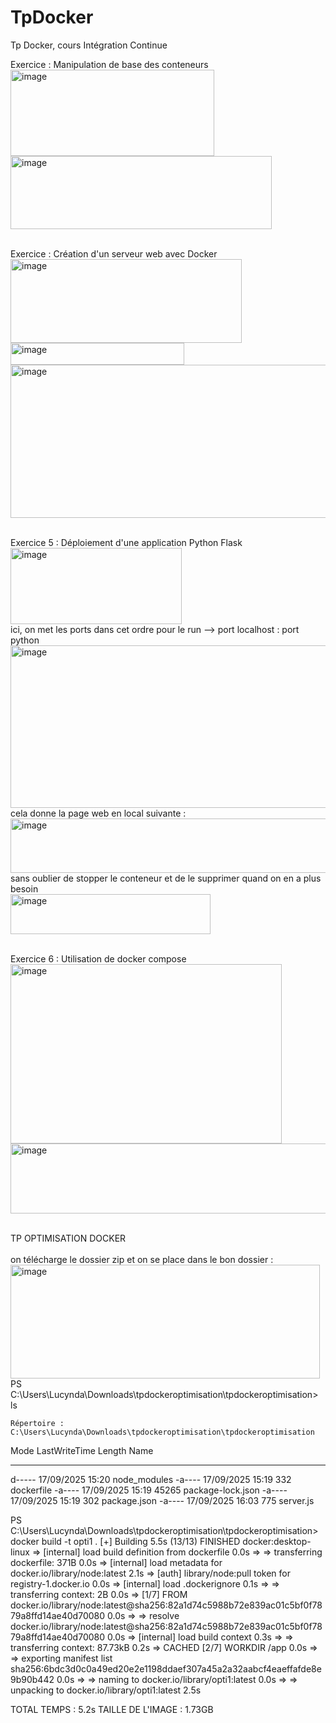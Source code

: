 # TpDocker
Tp Docker, cours Intégration Continue

Exercice : Manipulation de base des conteneurs
<br/>
<img width="326" height="138" alt="image" src="https://github.com/user-attachments/assets/f2b00b36-90d2-4d3f-b3c4-57fd24ef0298" />
<br/>
<img width="418" height="117" alt="image" src="https://github.com/user-attachments/assets/0a8801b9-a9e0-4610-a52e-88ad16ce91ef" />
<br/>
<br/>

 Exercice : Création d'un serveur web avec Docker
<br/>
<img width="370" height="134" alt="image" src="https://github.com/user-attachments/assets/72a47987-6e23-4358-bb72-c564713852e1" />
<br/>
<img width="278" height="35" alt="image" src="https://github.com/user-attachments/assets/7ad02c11-32d9-47c1-9090-6a7624ef9fb3" />
<br/>
<img width="688" height="245" alt="image" src="https://github.com/user-attachments/assets/6a916dbc-c514-442c-8224-a187a58552fd" />
<br/>
<br/>

Exercice 5 : Déploiement d'une application Python Flask 
<br/>
<img width="274" height="122" alt="image" src="https://github.com/user-attachments/assets/2a62963b-e969-4d97-86f4-ac77ec0da10a" />
<br/>
ici, on met les ports dans cet ordre pour le run --> port localhost : port python
<br/>
<img width="509" height="260" alt="image" src="https://github.com/user-attachments/assets/9453a609-dfbc-49fb-b684-d655251f1d9b" />
<br/>
cela donne la page web en local suivante :
<br/>
<img width="719" height="87" alt="image" src="https://github.com/user-attachments/assets/f68799ae-4431-4643-ae25-a4510549c4ab" />
<br/>
sans oublier de stopper le conteneur et de le supprimer quand on en a plus besoin
<br/>
<img width="320" height="64" alt="image" src="https://github.com/user-attachments/assets/cb07f2f3-b96c-4e58-bd88-6bc59be91cb2" />
<br/>
<br/>

Exercice 6 : Utilisation de docker compose
<br/>
<img width="434" height="287" alt="image" src="https://github.com/user-attachments/assets/d505160d-a464-4b83-90af-4218c3c21b59" />
<br/>
<img width="651" height="112" alt="image" src="https://github.com/user-attachments/assets/803df45b-ab39-43b3-b60b-155f39712f54" />
<br/>
<br/>

TP OPTIMISATION DOCKER
<br/>
<br/>
on télécharge le dossier zip et on se place dans le bon dossier :
<br/>
<img width="495" height="182" alt="image" src="https://github.com/user-attachments/assets/ba94d54b-d631-4555-aa17-7f0b4660c0d1" />
<br/>
PS C:\Users\Lucynda\Downloads\tpdockeroptimisation\tpdockeroptimisation> ls     


    Répertoire : C:\Users\Lucynda\Downloads\tpdockeroptimisation\tpdockeroptimisation


Mode                 LastWriteTime         Length Name
----                 -------------         ------ ----
d-----        17/09/2025     15:20                node_modules
-a----        17/09/2025     15:19            332 dockerfile
-a----        17/09/2025     15:19          45265 package-lock.json
-a----        17/09/2025     15:19            302 package.json
-a----        17/09/2025     16:03            775 server.js


PS C:\Users\Lucynda\Downloads\tpdockeroptimisation\tpdockeroptimisation> docker build -t opti1 .
[+] Building 5.5s (13/13) FINISHED                                                      docker:desktop-linux
 => [internal] load build definition from dockerfile                                                    0.0s
 => => transferring dockerfile: 371B                                                                    0.0s 
 => [internal] load metadata for docker.io/library/node:latest                                          2.1s 
 => [auth] library/node:pull token for registry-1.docker.io                                             0.0s
 => [internal] load .dockerignore                                                                       0.1s
 => => transferring context: 2B                                                                         0.0s 
 => [1/7] FROM docker.io/library/node:latest@sha256:82a1d74c5988b72e839ac01c5bf0f7879a8ffd14ae40d70080  0.0s 
 => => resolve docker.io/library/node:latest@sha256:82a1d74c5988b72e839ac01c5bf0f7879a8ffd14ae40d70080  0.0s 
 => [internal] load build context                                                                       0.3s 
 => => transferring context: 87.73kB                                                                    0.2s
 => CACHED [2/7] WORKDIR /app                                                                           0.0s 
 => => exporting manifest list sha256:6bdc3d0c0a49ed20e2e1198ddaef307a45a2a32aabcf4eaeffafde8e9b90b442  0.0s 
 => => naming to docker.io/library/opti1:latest                                                         0.0s 
 => => unpacking to docker.io/library/opti1:latest                                                      2.5s 


TOTAL TEMPS : 5.2s 
TAILLE DE L'IMAGE : 1.73GB













